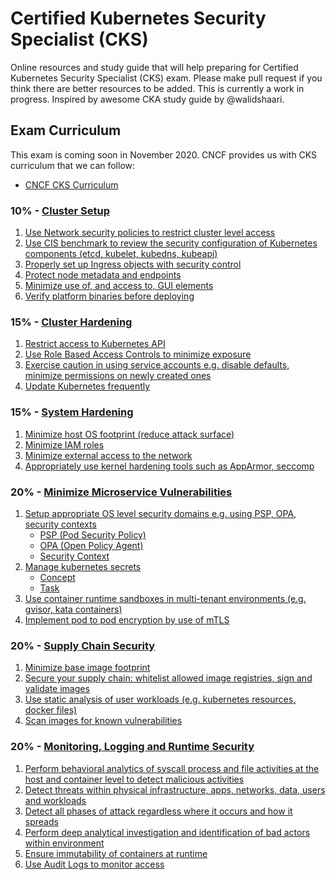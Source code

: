 # Certified Kubernetes Security Specialist (CKS)
Online resources and study guide that will help preparing for Certified Kubernetes Security Specialist (CKS) exam. Please make pull request if you think there are better resources to be added. This is currently a work in progress. Inspired by awesome CKA study guide by @walidshaari.

## Exam Curriculum
This exam is coming soon in November 2020. CNCF provides us with CKS curriculum that we can follow:
* [CNCF CKS Curriculum](https://github.com/cncf/curriculum/blob/master/CKS_Curriculum_%20v1.19%20Coming%20Soon%20November%202020.pdf)

### 10% - [Cluster Setup]()
1. [Use Network security policies to restrict cluster level access]()
2. [Use CIS benchmark to review the security configuration of Kubernetes components (etcd, kubelet, kubedns, kubeapi)](https://cloud.google.com/kubernetes-engine/docs/concepts/cis-benchmarks)
3. [Properly set up Ingress objects with security control]()
4. [Protect node metadata and endpoints]()
5. [Minimize use of, and access to, GUI elements]()
6. [Verify platform binaries before deploying]()

### 15% - [Cluster Hardening]()
1. [Restrict access to Kubernetes API]()
2. [Use Role Based Access Controls to minimize exposure](https://kubernetes.io/docs/reference/access-authn-authz/rbac/)
3. [Exercise caution in using service accounts e.g. disable defaults, minimize permissions on newly created ones]()
4. [Update Kubernetes frequently]()

### 15% - [System Hardening]()
1. [Minimize host OS footprint (reduce attack surface)]()
2. [Minimize IAM roles]()
3. [Minimize external access to the network]()
4. [Appropriately use kernel hardening tools such as AppArmor, seccomp]()

### 20% - [Minimize Microservice Vulnerabilities]()
1. [Setup appropriate OS level security domains e.g. using PSP, OPA, security contexts]()
   * [PSP (Pod Security Policy)](https://kubernetes.io/docs/concepts/policy/pod-security-policy/)
   * [OPA (Open Policy Agent)]()
   * [Security Context](https://kubernetes.io/docs/tasks/configure-pod-container/security-context/)
2. [Manage kubernetes secrets]()
   * [Concept](https://kubernetes.io/docs/concepts/configuration/secret/)
   * [Task](https://kubernetes.io/docs/tasks/inject-data-application/distribute-credentials-secure/)
3. [Use container runtime sandboxes in multi-tenant environments (e.g. gvisor, kata containers)]()
4. [Implement pod to pod encryption by use of mTLS]()

### 20% - [Supply Chain Security]()
1. [Minimize base image footprint]()
2. [Secure your supply chain: whitelist allowed image registries, sign and validate images]()
3. [Use static analysis of user workloads (e.g. kubernetes resources, docker files)]()
4. [Scan images for known vulnerabilities]()

### 20% - [Monitoring, Logging and Runtime Security]()
1. [Perform behavioral analytics of syscall process and file activities at the host and container level to detect malicious activities]()
2. [Detect threats within physical infrastructure, apps, networks, data, users and workloads]()
3. [Detect all phases of attack regardless where it occurs and how it spreads]()
4. [Perform deep analytical investigation and identification of bad actors within environment]()
5. [Ensure immutability of containers at runtime]()
6. [Use Audit Logs to monitor access]()
